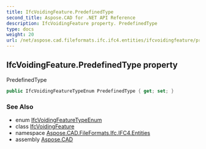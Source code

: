 ```yaml
---
title: IfcVoidingFeature.PredefinedType
second_title: Aspose.CAD for .NET API Reference
description: IfcVoidingFeature property. PredefinedType
type: docs
weight: 20
url: /net/aspose.cad.fileformats.ifc.ifc4.entities/ifcvoidingfeature/predefinedtype/
---
```

## IfcVoidingFeature.PredefinedType property

PredefinedType

```csharp
public IfcVoidingFeatureTypeEnum PredefinedType { get; set; }
```

### See Also

* enum [IfcVoidingFeatureTypeEnum](../../../aspose.cad.fileformats.ifc.ifc4.types/ifcvoidingfeaturetypeenum/)
* class [IfcVoidingFeature](../)
* namespace [Aspose.CAD.FileFormats.Ifc.IFC4.Entities](../../ifcvoidingfeature/)
* assembly [Aspose.CAD](../../../)


